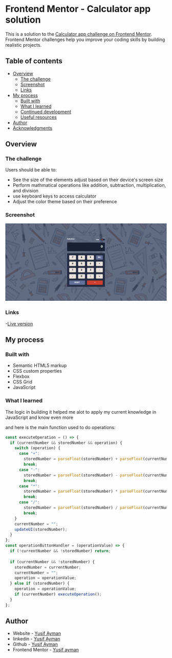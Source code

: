 # Frontend Mentor - Calculator app solution

This is a solution to the [Calculator app challenge on Frontend Mentor](https://www.frontendmentor.io/challenges/calculator-app-9lteq5N29). Frontend Mentor challenges help you improve your coding skills by building realistic projects.

## Table of contents

- [Overview](#overview)
  - [The challenge](#the-challenge)
  - [Screenshot](#screenshot)
  - [Links](#links)
- [My process](#my-process)
  - [Built with](#built-with)
  - [What I learned](#what-i-learned)
  - [Continued development](#continued-development)
  - [Useful resources](#useful-resources)
- [Author](#author)
- [Acknowledgments](#acknowledgments)

## Overview

### The challenge

Users should be able to:

- See the size of the elements adjust based on their device's screen size
- Perform mathmatical operations like addition, subtraction, multiplication, and division
- use keyboard keys to access calculator
- Adjust the color theme based on their preference

### Screenshot

![](./calculator.png)

### Links

-[Live version](https://yussif20.github.io/calculator-app-js/)

## My process

### Built with

- Semantic HTML5 markup
- CSS custom properties
- Flexbox
- CSS Grid
- JavaScript

### What I learned

The logic in building it helped me alot to apply my current knowledge in JavaScript and know even more

and here is the main function used to do operations:

```js
const executeOperation = () => {
  if (currentNumber && storedNumber && operation) {
    switch (operation) {
      case "+":
        storedNumber = parseFloat(storedNumber) + parseFloat(currentNumber);
        break;
      case "-":
        storedNumber = parseFloat(storedNumber) - parseFloat(currentNumber);
        break;
      case "*":
        storedNumber = parseFloat(storedNumber) * parseFloat(currentNumber);
        break;
      case "/":
        storedNumber = parseFloat(storedNumber) / parseFloat(currentNumber);
        break;
    }
    currentNumber = "";
    updateUI(storedNumber);
  }
};
const operationButtonHandler = (operationValue) => {
  if (!currentNumber && !storedNumber) return;

  if (currentNumber && !storedNumber) {
    storedNumber = currentNumber;
    currentNumber = "";
    operation = operationValue;
  } else if (storedNumber) {
    operation = operationValue;
    if (currentNumber) executeOperation();
  }
};
```

## Author

- Website - [Yusif Ayman](https://yussif20.github.io/main-portfolio/)
- linkedin - [Yusif Ayman](https://www.linkedin.com/in/yussif-ayman/)
- Github - [Yusif Ayman](https://github.com/Yussif20)
- Frontend Mentor - [Yusif ayman](https://www.frontendmentor.io/profile/Yussif20)
